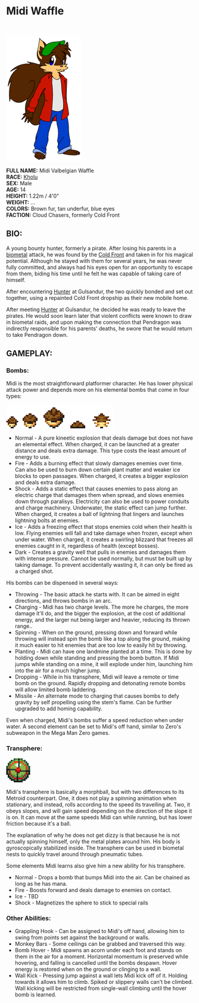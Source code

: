 # Midi Waffle

&nbsp;

![Midi](img/midi.png)

**FULL NAME:** Midi Valbelgian Waffle  
**RACE:** [Kholu](kholu.md)  
**SEX:** Male  
**AGE:** 14  
**HEIGHT:** 1.22m / 4'0"  
**WEIGHT:** ...  
**COLORS:** Brown fur, tan underfur, blue eyes  
**FACTION:** Cloud Chasers, formerly Cold Front

## BIO:
A young bounty hunter, formerly a pirate. After losing his parents in a [biometal](biometal.md) attack, he was found by the [Cold Front](coldfront.md) and taken in for his magical potential. Although he stayed with them for several years, he was never fully committed, and always had his eyes open for an opportunity to escape from them, biding his time until he felt he was capable of taking care of himself.

After encountering [Hunter](hunter.md) at Gulsandur, the two quickly bonded and set out together, using a repainted Cold Front dropship as their new mobile home.

After meeting [Hunter](hunter.md) at Gulsandur, he decided he was ready to leave the pirates. He would soon learn later that violent conflicts were known to draw in biometal raids, and upon making the connection that Pendragon was indirectly responsible for his parents' deaths, he swore that he would return to take Pendragon down.

## GAMEPLAY:

### Bombs:
Midi is the most straightforward platformer character. He has lower physical attack power and depends more on his elemental bombs that come in four types:

![Bombs](img/bombs.gif)

* Normal - A pure kineetic explosion that deals damage but does not have an elemental effect. When charged, it can be launched at a greater distance and deals extra damage. This type costs the least amount of energy to use.
* Fire - Adds a burning effect that slowly damages enemies over time. Can also be used to burn down certain plant matter and weaker ice blocks to open passages. When charged, it creates a bigger explosion and deals extra damage.
* Shock - Adds a static effect that causes enemies to pass along an electric charge that damages them when spread, and slows enemies down through paralisys. Electricity can also be used to power conduits and charge machinery. Underwater, the static effect can jump further. When charged, it creates a ball of lightning that lingers and launches lightning bolts at enemies.
* Ice - Adds a freezing effect that stops enemies cold when their health is low. Flying enemies will fall and take damage when frozen, except when under water. When charged, it creates a swirling blizzard that freezes all enemies caught in it, regardless of health (except bosses).
* Dark - Creates a gravity well that pulls in enemies and damages them with intense pressure. Cannot be used normally, but must be built up by taking damage. To prevent accidentally wasting it, it can only be fired as a charged shot.

His bombs can be dispensed in several ways:

* Throwing - The basic attack he starts with. It can be aimed in eight directions, and throws bombs in an arc.
* Charging - Midi has two charge levels. The more he charges, the more damage it'll do, and the bigger the explosion, at the cost of additional energy, and the larger nut being larger and heavier, reducing its thrown range..
* Spinning - When on the ground, pressing down and forward while throwing will instead spin the bomb like a top along the ground, making it much easier to hit enemies that are too low to easily hit by throwing.
* Planting - Midi can have one landmine planted at a time. This is done by holding down while standing and pressing the bomb button. If Midi jumps while standing on a mine, it will explode under him, launching him into the air for a much higher jump.
* Dropping - While in his transphere, Midi will leave a remote or time bomb on the ground. Rapidly dropping and detonating remote bombs will allow limited bomb laddering.
* Missile - An alternate mode to charging that causes bombs to defy gravity by self propelling using the stem's flame. Can be further upgraded to add homing capability.

Even when charged, Midi's bombs suffer a speed reduction when under water. A second element can be set to Midi's off hand, similar to Zero's subweapon in the Mega Man Zero games.

### Transphere:
![Transphere](img/transphere.gif)

Midi's transphere is basically a morphball, but with two differences to its Metroid counterpart. One, it does not play a spinning animation when stationary, and instead, rolls according to the speed its travelling at. Two, it obeys slopes, and will gain speed depending on the direction of the slope it is on. It can move at the same speeds Midi can while running, but has lower friction because it's a ball.

The explanation of why he does not get dizzy is that because he is not actually spinning himself, only the metal plates around him. His body is gyroscopically stabilized inside. The transphere can be used in biometal nests to quickly travel around through pneumatic tubes.

Some elements Midi learns also give him a new ability for his transphere.

* Normal - Drops a bomb that bumps Midi into the air. Can be chained as long as he has mana.
* Fire - Boosts forward and deals damage to enemies on contact.
* Ice - TBD
* Shock - Magnetizes the sphere to stick to special rails

### Other Abilities:
* Grappling Hook - Can be assigned to Midi's off hand, allowing him to swing from points set against the background or walls.
* Monkey Bars - Some ceilings can be grabbed and traversed this way.
* Bomb Hover - Midi spawns an acorn under each foot and stands on them in the air for a moment. Horizontal momentum is preserved while hovering, and falling is cancelled until the bombs despawn. Hover energy is restored when on the ground or clinging to a wall.
* Wall Kick - Pressing jump against a wall lets Midi kick off of it. Holding towards it allows him to climb. Spiked or slippery walls can't be climbed. Wall kicking will be restricted from single-wall climbing until the hover bomb is learned.